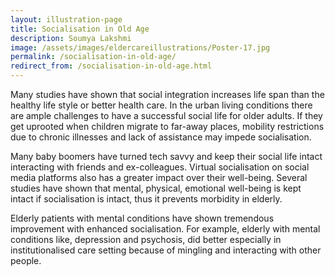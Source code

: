 ```yaml
---
layout: illustration-page
title: Socialisation in Old Age
description: Soumya Lakshmi
image: /assets/images/eldercareillustrations/Poster-17.jpg
permalink: /socialisation-in-old-age/
redirect_from: /socialisation-in-old-age.html
---
```


Many studies have shown that social integration increases life span than the healthy life style or better health care. In the urban living conditions there are ample challenges to have a successful social life for older adults. If they get uprooted when children migrate to far-away places, mobility restrictions due to chronic illnesses and lack of assistance may impede socialisation.

Many baby boomers have turned tech savvy and keep their social life intact interacting with friends and ex-colleagues. Virtual socialisation on social media platforms also has a greater impact over their well-being. Several studies have shown that mental, physical, emotional well-being is kept intact if socialisation is intact, thus it prevents morbidity in elderly.

Elderly patients with mental conditions have shown tremendous improvement with enhanced socialisation.  For example, elderly with mental conditions like, depression and psychosis, did better especially in institutionalised care setting because of mingling and interacting with other people.